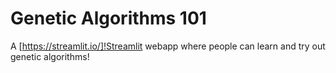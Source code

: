 # Genetic Algorithms 101
A [https://streamlit.io/]!Streamlit webapp where people can learn and try out genetic algorithms!
